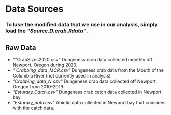 # Data Sources
### To luse the modified data that we use in our analysis, simply load the *"Source.D.crab.Rdata"*. 

## Raw Data
- *"CrabSizes2020.csv" Dungeness crab data collected monthly off Newport, Oregon during 2020.
- *" Crabbing_data_MCR.csv"* Dungeness crab data from the Mouth of the Columbia River (not currently used in analysis)
- *"Crabbing_data_N.csv"* Dungeness crab data collected off Newport, Oregon from 2010-2019. 
- *"Esturary_Catch.csv"* Dungeness crab catch data collected in Newport bay.
- *"Esturary_data.csv"* Abiotic data collected in Newport bay that coincides with the catch data.